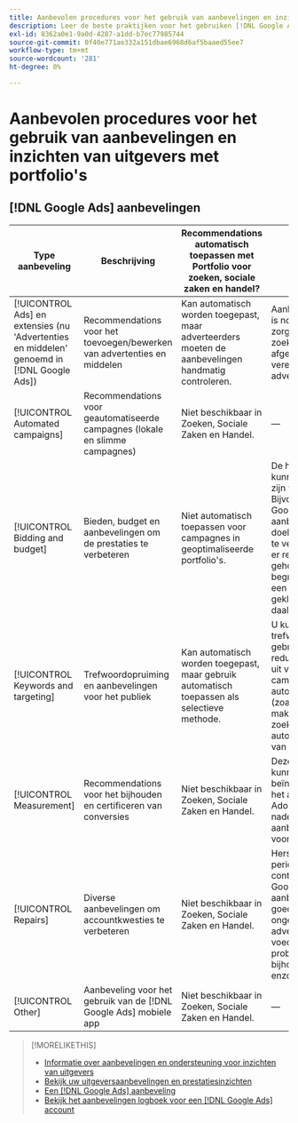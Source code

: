 ```yaml
---
title: Aanbevolen procedures voor het gebruik van aanbevelingen en inzichten van uitgevers met portfolio's
description: Leer de beste praktijken voor het gebruiken [!DNL Google Ads] aanbevelingen voor uw portfolio's met zoekopdrachten, sociale zaken en handel.
exl-id: 8362a0e1-9a0d-4287-a1dd-b7ec77985744
source-git-commit: 0f40e771ae332a151dbae6968d6af5baaed55ee7
workflow-type: tm+mt
source-wordcount: '281'
ht-degree: 0%

---
```


# Aanbevolen procedures voor het gebruik van aanbevelingen en inzichten van uitgevers met portfolio&#39;s

<!-- If we don't come up with similar ones for MS, then rename this file "... Google Ads ..." -->

## [!DNL Google Ads] aanbevelingen

| Type aanbeveling | Beschrijving | Recommendations automatisch toepassen met Portfolio voor zoeken, sociale zaken en handel? | Opmerkingen |
|--- |--- |--- |--- |
| [!UICONTROL Ads] en extensies (nu &#39;Advertenties en middelen&#39; genoemd in [!DNL Google Ads]) | Recommendations voor het toevoegen/bewerken van advertenties en middelen | Kan automatisch worden toegepast, maar adverteerders moeten de aanbevelingen handmatig controleren. | Aanbevelingen evalueren is nodig om ervoor te zorgen dat responsieve zoekopdrachten worden afgestemd op de vereisten van adverteerders. |
| [!UICONTROL Automated campaigns] | Recommendations voor geautomatiseerde campagnes (lokale en slimme campagnes) | Niet beschikbaar in Zoeken, Sociale Zaken en Handel. | — |
| [!UICONTROL Bidding and budget] | Bieden, budget en aanbevelingen om de prestaties te verbeteren | Niet automatisch toepassen voor campagnes in geoptimaliseerde portfolio&#39;s. | De huidige aanbevelingen kunnen eendimensionaal zijn voor uw doeleinden. Bijvoorbeeld: [!DNL Google Ads] Het verdient aanbeveling om de doelstelling voor de CPA te verhogen, zonder dat er rekening wordt gehouden met de begroting, wanneer op een campagne wordt geklikt dat de begroting daalt. |
| [!UICONTROL Keywords and targeting] | Trefwoordopruiming en aanbevelingen voor het publiek | Kan automatisch worden toegepast, maar gebruik automatisch toepassen als selectieve methode. | U kunt trefwoordopruiming gebruiken en redundanties verwijderen uit verschillende campagnes, maar verdere automatisering vermijden (zoals het automatisch maken van dynamische zoekopdrachten of het automatisch uitbreiden van soorten publiek). |
| [!UICONTROL Measurement] | Recommendations voor het bijhouden en certificeren van conversies | Niet beschikbaar in Zoeken, Sociale Zaken en Handel. | Deze aanbevelingen kunnen de prestaties beïnvloeden. Raadpleeg het accountteam van Adobe om de voor- en nadelen van een aanbeveling te bespreken voordat u deze toepast. |
| [!UICONTROL Repairs] | Diverse aanbevelingen om accountkwesties te verbeteren | Niet beschikbaar in Zoeken, Sociale Zaken en Handel. | Herstellingsaanbevelingen periodiek handmatig controleren binnen [!DNL Google Ads]. Dit soort aanbevelingen is een goede manier om ongeautoriseerde advertenties, voederproblemen, problemen bij het bijhouden van gegevens enzovoort te identificeren. |
| [!UICONTROL Other] | Aanbeveling voor het gebruik van de [!DNL Google Ads] mobiele app | Niet beschikbaar in Zoeken, Sociale Zaken en Handel. | — |

>[!MORELIKETHIS]
>
>* [Informatie over aanbevelingen en ondersteuning voor inzichten van uitgevers](recommendation-support.md)
>* [Bekijk uw uitgeversaanbevelingen en prestatiesinzichten](recommendation-view.md)
>* [Een [!DNL Google Ads] aanbeveling](google-recommendation-apply-dismiss.md)
>* [Bekijk het aanbevelingen logboek voor een [!DNL Google Ads] account](google-recommendation-view-log.md)

